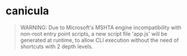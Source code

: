 # canicula

> WARNING: 
  > Due to Microsoft's MSHTA engine incompatibility with non-root entry point scripts, a new script file 'app.js' will be generated at runtime, to allow CLI execution
    without the need of shortcuts with 2 depth levels.

